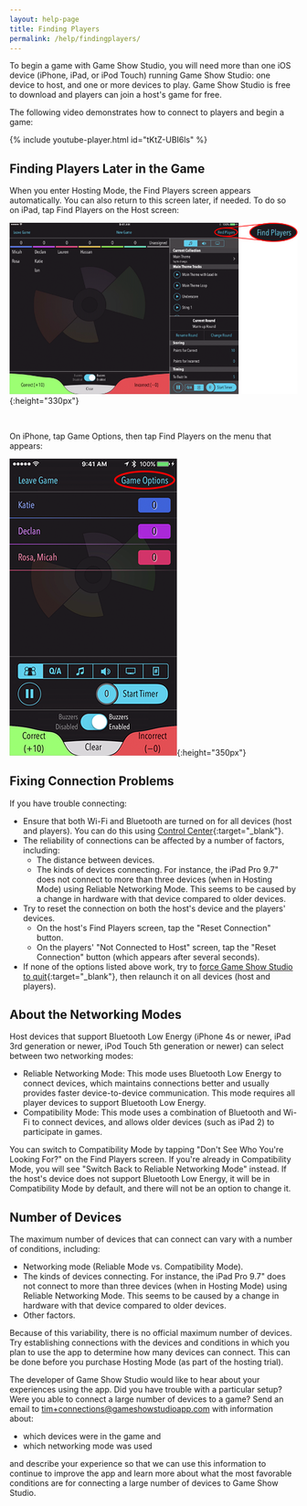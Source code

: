 ```yaml
---
layout: help-page
title: Finding Players
permalink: /help/findingplayers/
---
```


To begin a game with Game Show Studio, you will need more than one iOS device (iPhone, iPad, or iPod Touch) running Game Show Studio: one device to host, and one or more devices to play. Game Show Studio is free to download and players can join a host's game for free.

The following video demonstrates how to connect to players and begin a game:

{% include youtube-player.html id="tKtZ-UBI6ls" %}

## Finding Players Later in the Game

When you enter Hosting Mode, the Find Players screen appears automatically. You can also return to this screen later, if needed. To do so on iPad, tap Find Players on the Host screen:

![image of finding players on iPad](/images/help/v2-0-0/find-players-pad.png){:height="330px"}

<br>

 On iPhone, tap Game Options, then tap Find Players on the menu that appears:

 ![image of finding players on iPhone](/images/help/v2-0-0/find-players-phone.png){:height="350px"}

## Fixing Connection Problems

If you have trouble connecting:

* Ensure that both Wi-Fi and Bluetooth are turned on for all devices (host and players). You can do this using [Control Center](https://support.apple.com/en-us/HT202769){:target="_blank<!-- markup clean_ -->"}.
* The reliability of connections can be affected by a number of factors, including:
    * The distance between devices.
    * The kinds of devices connecting. For instance, the iPad Pro 9.7" does not connect to more than three devices (when in Hosting Mode) using Reliable Networking Mode. This seems to be caused by a change in hardware with that device compared to older devices.
* Try to reset the connection on both the host's device and the players' devices.
    * On the host's Find Players screen, tap the "Reset Connection" button.
    * On the players' "Not Connected to Host" screen, tap the "Reset Connection" button (which appears after several seconds).
* If none of the options listed above work, try to [force Game Show Studio to quit](https://support.apple.com/en-us/HT201330){:target="_blank<!-- markup clean_ -->"}, then relaunch it on all devices (host and players).

## About the Networking Modes

Host devices that support Bluetooth Low Energy (iPhone 4s or newer, iPad 3rd generation or newer, iPod Touch 5th generation or newer) can select between two networking modes:

* Reliable Networking Mode: This mode uses Bluetooth Low Energy to connect devices, which maintains connections better and usually provides faster device-to-device communication. This mode requires all player devices to support Bluetooth Low Energy.
* Compatibility Mode: This mode uses a combination of Bluetooth and Wi-Fi to connect devices, and allows older devices (such as iPad 2) to participate in games.

You can switch to Compatibility Mode by tapping "Don't See Who You're Looking For?" on the Find Players screen. If you're already in Compatibility Mode, you will see "Switch Back to Reliable Networking Mode" instead. If the host's device does not support Bluetooth Low Energy, it will be in Compatibility Mode by default, and there will not be an option to change it.

## Number of Devices

The maximum number of devices that can connect can vary with a number of conditions, including:

* Networking mode (Reliable Mode vs. Compatibility Mode).
* The kinds of devices connecting. For instance, the iPad Pro 9.7" does not connect to more than three devices (when in Hosting Mode) using Reliable Networking Mode. This seems to be caused by a change in hardware with that device compared to older devices.
* Other factors.

Because of this variability, there is no official maximum number of devices. Try establishing connections with the devices and conditions in which you plan to use the app to determine how many devices can connect. This can be done before you purchase Hosting Mode (as part of the hosting trial).

The developer of Game Show Studio would like to hear about your experiences using the app. Did you have trouble with a particular setup? Were you able to connect a large number of devices to a game? Send an email to [tim+connections@gameshowstudioapp.com](mailto:tim+connections@gameshowstudioapp.com) with information about:

* which devices were in the game and
* which networking mode was used

and describe your experience so that we can use this information to continue to improve the app and learn more about what the most favorable conditions are for connecting a large number of devices to Game Show Studio.
